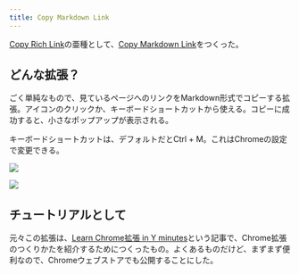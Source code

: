 ```yaml
---
title: Copy Markdown Link
---
```

[Copy Rich Link](https://chrome.google.com/webstore/detail/copy-rich-link/hikiamlgpdcabppakpmemaofmkgknpea)の亜種として、[Copy Markdown Link](https://chrome.google.com/webstore/detail/copy-markdown-link/gkceaaphhbeanfciglgpffnncfpipjpa)をつくった。

どんな拡張？
------

ごく単純なもので、見ているページへのリンクをMarkdown形式でコピーする拡張。アイコンのクリックか、キーボードショートカットから使える。コピーに成功すると、小さなポップアップが表示される。

キーボードショートカットは、デフォルトだとCtrl + M。これはChromeの設定で変更できる。

![](https://lh3.googleusercontent.com/docs/AG8NV2Z3BmXEO3EnQJ5fxVC_qSugGLoLTr9mLX8WB0-9DOeeIYxrtpE-_t2VhNHTDytBU-c8W9zwD9xBZiFOXcwJizcaNk9RQDTNd3N10ciRsQT-EH7mRo21_sygo9FmVsirYhudAFEFC67SkexMTg9S9gCB8woJt3sLKP2MVevvgkAEZTOi-bBCIQqVgoT8bejiJxaXQ4Vb8aYyMG9z0Q7l6cR3f6SwxDBUHIIjHeMGm0peXMTHUCJreiRzv7r-RA4CeYIpDb5FoXnNEJ96iJZ4S6hVYfCF4Vu29zQUKZwi2cN-R-uFO-oVnx4V1INnZpjXiw02h1stzbmxsa__E2XJa6pPgYLI8cH646om3boKyv3hjRSxs_lWasCSoansfDLDTLDY3ZAezULHEG1zYAKvoX8HL9joTYcwbqxw16Pg0TLplhuqdR6rocHvgFJC6Xl-oII_p6i8LVXFXSjWn8aFoymXBAck49ndisqnX_BazzwbUg_q_q_cxvgaMzAXnwZt4NfnBG50XsCjlbKR73mlgCe7aPUK2uusJurkQX3dqfNeSWSPT6kqwy6IRSPeVswZ6Zym6fEGiXVmT17CsKaA9ocshWrpU_VmjY_6T_nNGw9OUweU1-jBESVP3OcKsWyhVcKPV86C4CiiTHTcpgWFrSnntcBkgt8EGHTLHVEI3w1XfJ199bNnXbXw9-R2yQ4gYuy3n9xSBiPX_jknMTyrSSUBLX6gJ5aqD-YdVp0IsM3UmvAFVg2gpfD76_ELFe3nrnm6fOSlve-kETyJfKjbEnfrMNA8PuXmWqXLA8O1PdEgYeNM7arKXp-w-E_lZveacAMrhhtxeCKlQBOAgg4X3y2YFPH-T3LQxc3p5vfM2W4MoOZBOoZtaAwEGV-ES75oGGu5fMZj8ro9YJ7vDgBoLz_2QDZMDHXpCcU6pqX-N-cyS5AZTKl4tcLgfmHXTwoctslQEv5-qK83R49mO9xX9fN8yJfzFJTzISJiNvsA6Fu3bJ6zubtB0FVT5KppLTqdrx6taBalGoyTnh_qNjBuO2fYH3u0QxQlc_BJR059xBVU8bHCRPnV4Jj7fN35Es06-9ThU5z0ReFpvnAS_I-WvxB82vqxbXw7XcyWA2LKq2W4VgXaRzA88zw62atEvrUXwopLQ6EU9X7AyE4684Mu0hCS1tb2REWPSd2HkU5P4PSq-zXpAtfjBhoQqaCOckI5y9qz6YcHhtti16kdz6r1-8I3I7jJJhRIsuYLKiz42zr6DN1N)

![](https://lh3.googleusercontent.com/docs/AG8NV2bOAC2A7zKgm-XI3fovhHMLrmcF33MInlKzzB1mhoaSlT9q201WGNZbr9oRa5iTZU04cCqZa1TZ2FVSmY6KywYaLabD6lr1COJ0X07R5HG15lk9AdmlpOApKgFHZkMwqq1lVaNQzUKXXfRSnLJSYkx4LHqp1yZ2jKk_uwEH6SGYx3vn-8uZyPVeZrDOurmwd29hb1ifK8Wqu2fjwn1Vaigl752KqBp1sq6ShIIxH88BZNFMB_WB7Q2NQ0fJ8bkNRPxX7thga5hH56GE8QAtaqLIE8BnWYMBO1kDiwllEMmZFOKbH7pBxJN1PLsBZ2jzZolQBIRN1f24MLEAlXtN_oIsaPqwfm4UK_P42ztgGday9DNnHRPr0yJtAUzVOnSPmVeQRSNeA4ZxTFhWvTGdc8uwIAuTMKsXY91HZFa0-5pgqn6ZFFyoBeFAL7hQwkdkEUVoJCd1mPr0W--Tyzq-GmxhUBdRWPeP-DkFieiqTMR2F7ro6-Xenhs72A0xf2DQ0wnc40rEXDhCV5QEZUkNaK9hEsBCcaFM8rXhXoCnof-0yBvi2onruzUguqipBaDXVCW7Urb46eAHba06VtS1ASAEdHL1kC1Yb7KsiV2Pe9yeF-WLb9TzpBrg9TrzrBRSPl6bYJwr3f-bYr1xkjyg_YtWc1qWQXg83H1MmWwLIcc3hCdAver3xWgmKnv8jsTusDt8wo22HewD5cCqeexgbGvkAL5ZGjQsfwDn7gbBflB04Rfl1SP7ze5mFhb_6nDK83aPzc2Lr7z7HzKzUoL-yJk9V5oRqXE9HeWf42vm7GlUb2wMQDIFsK3HYR69bfMUDC5HlvWkYJgzte5adoma4ozysoxIJ6hF6JT-d9jg7d_wCj5K7QTTkUp6NR9ShGtx3SEqfNIdodFFNF4GVf-1HCi1A7rJhrGDNVNnuhhvVMbTKsZ9BtVfmTfqqJgalrar9nkQSSyjs_XDL6rdxXq-5Q-4wemGlLnUQ1jMUqDr_NkWewm9eVe85D2wP4VBpQalfFvPMLnnp2F5i3E0AHaSTVErv-FBdDgqGjNCbdTfJ7UNIWdN0NB7HjqBNt5AdM9gj4_qXmE1VyxN4cJwBNzkl98CwHd6JfiS_sIW2XdAP2uXaB3rOtoWCzko8SUwQPT1ydTgCHQcL0YoPefIlU57yb4q8kN03_EaZtQ8vBRR9kitBce4HiH_vQ4quX_cXcpz0bGGucA6WrCcMuBMVVxZQLmApv-uRj4RK4aFEqCQztKKWie1)

チュートリアルとして
----------

元々この拡張は、[Learn Chrome拡張 in Y minutes](https://r7kamura.com/articles/2022-05-18-learn-chrome-extention-in-y-minutes)という記事で、Chrome拡張のつくりかたを紹介するためにつくったもの。よくあるものだけど、まずまず便利なので、Chromeウェブストアでも公開することにした。
